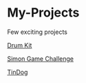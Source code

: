 # My-Projects
Few exciting projects 

<a href="https://sandhyadeepch.github.io/My-Projects/Drum%20Kit%20Starting%20Files/" target="_blank">Drum Kit</a>

<a href="https://sandhyadeepch.github.io/My-Projects/Simon%20Game%20Challenge%20Starting%20Files/" target="_blank">Simon Game Challenge</a>

<a href="https://sandhyadeepch.github.io/My-Projects/TinDog-Start-master/" target="_blank">TinDog</a>
